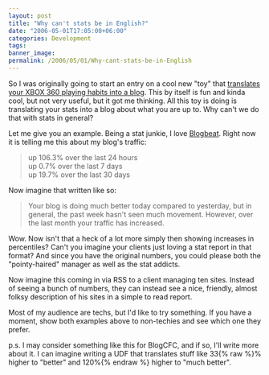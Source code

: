 ```yaml
---
layout: post
title: "Why can't stats be in English?"
date: "2006-05-01T17:05:00+06:00"
categories: Development 
tags: 
banner_image: 
permalink: /2006/05/01/Why-cant-stats-be-in-English
---
```


So I was originally going to start an entry on a cool new "toy" that <a href="http://www.majornelson.com/archive/2006/04/29/Now-your-Xbox-360-can-blog.aspx">translates your XBOX 360 playing habits into a blog</a>. This by itself is fun and kinda cool, but not very useful, but it got me thinking. All this toy is doing is translating your stats into a blog about what you are up to. Why can't we do that with stats in general?

Let me give you an example. Being a stat junkie, I love <a href="http://www.blogbeat.net">Blogbeat</a>. Right now it is telling me this about my blog's traffic:

<blockquote>
up 106.3% over the last 24 hours<br>
up 0.7% over the last 7 days<br>
up 19.7% over the last 30 days <br>
</blockquote>

Now imagine that written like so:

<blockquote>
Your blog is doing much better today compared to yesterday, but in general, the past week hasn't seen much movement. However, over the last month your traffic has increased.
</blockquote>

Wow. Now isn't that a heck of a lot more simply then showing increases in percentiles? Can't you imagine your clients just loving a stat report in that format? And since you have the original numbers, you could please both the "pointy-haired" manager as well as the stat addicts. 

Now imagine this coming in via RSS to a client managing ten sites. Instead of seeing a bunch of numbers, they can instead see a nice, friendly, almost folksy description of his sites in a simple to read report. 

Most of my audience are techs, but I'd like to try something. If you have a moment, show both examples above to non-techies and see which one they prefer. 

p.s. I may consider something like this for BlogCFC, and if so, I'll write more about it. I can imagine writing a UDF that translates stuff like 33{% raw %}% higher to "better" and 120%{% endraw %} higher to "much better".